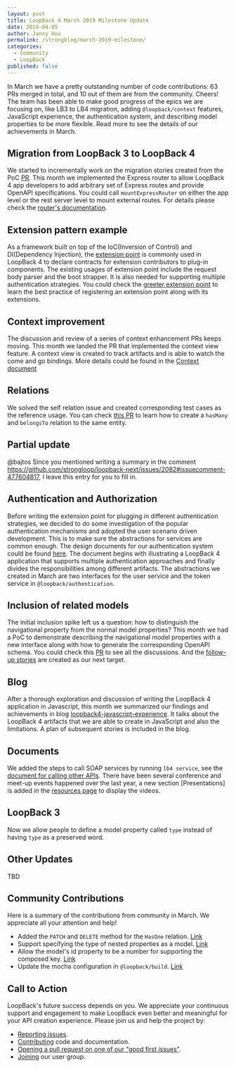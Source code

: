 ```yaml
---
layout: post
title: LoopBack 4 March 2019 Milestone Update
date: 2019-04-05
author: Janny Hou
permalink: /strongblog/march-2019-milestone/
categories:
  - Community
  - LoopBack
published: false
---
```


In March we have a pretty outstanding number of code contributions: 63 PRs merged in total, and 10 out of them are from the community. Cheers! The team has been able to make good progress of the epics we are focusing on, like LB3 to LB4 migration, adding `@loopback/context` features, JavaScript experience, the authentication system, and describing model properties to be more flexible. Read more to see the details of our achievements in March.

<!--more-->

## Migration from LoopBack 3 to LoopBack 4

We started to incrementally work on the migration stories created from the PoC [PR](https://github.com/strongloop/loopback-next/pull/2318). This month we implemented the Express router to allow LoopBack 4 app developers to add arbitrary set of Express routes and provide OpenAPI specifications. You could call `mountExpressRouter` on either the app level or the rest server level to mount external routes. For details please check the [router's documentation](https://loopback.io/doc/en/lb4/Routes.html#mounting-an-express-router).

## Extension pattern example

As a framework built on top of the IoC(Inversion of Control) and DI(Dependency Injection), the [extension point](https://wiki.eclipse.org/FAQ_What_are_extensions_and_extension_points%3F) is commonly used in LoopBack 4 to declare contracts for extension contributors to plug-in components. The existing usages of extension point include the request body parser and the boot strapper. It is also needed for supporting multiple authentication strategies. You could check the [greeter extension point](https://github.com/strongloop/loopback-next/tree/master/examples/greeter-extension) to learn the best practice of registering an extension point along with its extensions. 

## Context improvement

The discussion and review of a series of context enhancement PRs keeps moving. This month we landed the PR that implemented the context view feature. A context view is created to track artifacts and is able to watch the come and go bindings. More details could be found in the [Context document](https://loopback.io/doc/en/lb4/Context.html#context-view)

## Relations

We solved the self relation issue and created corresponding test cases as the reference usage. You can check [this PR](https://github.com/strongloop/loopback-next/pull/2595) to learn how to create a `hasMany` and `belongsTo` relation to the same entity.

## Partial update

@bajtos Since you mentioned writing a summary in the comment https://github.com/strongloop/loopback-next/issues/2082#issuecomment-477604817, I leave this entry for you to fill in.

## Authentication and Authorization

Before writing the extension point for plugging in different authentication strategies, we decided to do some investigation of the popular authentication mechanisms and adopted the user scenario driven development. This is to make sure the abstractions for services are common enough. The design documents for our authentication system could be found [here](https://github.com/strongloop/loopback-next/blob/master/packages/authentication/docs/authentication-system.md). The document begins with illustrating a LoopBack 4 application that supports multiple authentication approaches and finally divides the responsibilities among different artifacts. The abstractions we created in March are two interfaces for the user service and the token service in `@loopback/authentication`.

## Inclusion of related models

The initial inclusion spike left us a question: how to distinguish the navigational property from the normal model properties? This month we had a PoC to demonstrate describing the navigational model properties with a new interface along with how to generate the corresponding OpenAPI schema. You could check this [PR](https://github.com/strongloop/loopback-next/pull/2592) to see all the discussions. And the [follow-up stories](https://github.com/strongloop/loopback-next/issues/2152#issuecomment-475575548) are created as our next target.

## Blog

After a thorough exploration and discussion of writing the LoopBack 4 application in Javascript, this month we summarized our findings and achievements in blog [loopback4-javascript-experience](https://strongloop.com/strongblog/loopback4-javascript-experience/). It talks about the LoopBack 4 artifacts that we are able to create in JavaScript and also the limitations. A plan of subsequent stories is included in the blog.

## Documents

We added the steps to call SOAP services by running `lb4 service`, see the [document for calling other APIs](https://loopback.io/doc/en/lb4/Calling-other-APIs-and-web-services.html). There have been several conference and meet-up events happened over the last year, a new section [Presentations] is added in the [resources page](https://v4.loopback.io/resources.html) to display the videos.

## LoopBack 3

Now we allow people to define a model property called `type` instead of having `type` as a preserved word.

## Other Updates

TBD

## Community Contributions

Here is a summary of the contributions from community in March. We appreciate all your attention and help!

* Added the `PATCH` and `DELETE` method for the `HasOne` relation. [Link](https://github.com/strongloop/loopback-next/commit/5936fb9c7224a024f7d406e8f05894cce460a4d4)
* Support specifying the type of nested properties as a model. [Link](https://github.com/strongloop/loopback-next/commit/d298ec898f3c52224a1844c5e41f0d52cd7ff569)
* Allow the model's id property to be a number for supporting the composed key. [Link](https://github.com/strongloop/loopback-next/commit/71292e9ac1b3d89ebfe284a659264cbb83dbe814)
* Update the mocha configuration in `@loopback/build`. [Link](https://github.com/strongloop/loopback-next/commit/c3d800700b253e97316fd0871641ea80fcb457f3)

## Call to Action

LoopBack's future success depends on you. We appreciate your continuous support and engagement to make LoopBack even better and meaningful for your API creation experience. Please join us and help the project by:

- [Reporting issues](https://github.com/strongloop/loopback-next/issues).
- [Contributing](https://github.com/strongloop/loopback-next/blob/master/docs/CONTRIBUTING.md)
  code and documentation.
- [Opening a pull request on one of our "good first issues"](https://github.com/strongloop/loopback-next/labels/good%20first%20issue).
- [Joining](https://github.com/strongloop/loopback-next/issues/110) our user group.

